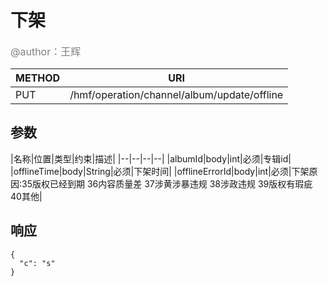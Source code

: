 
# 下架
<font color="gray" size="3">@author：王辉</font>

|METHOD|URI|
|--|--|
|PUT|/hmf/operation/channel/album/update/offline|

## 参数

|名称|位置|类型|约束|描述|
|--|--|--|--|
|albumId|body|int|必须|专辑id|
|offlineTime|body|String|必须|下架时间|
|offlineErrorId|body|int|必须|下架原因:35版权已经到期  36内容质量差  37涉黄涉暴违规  38涉政违规  39版权有瑕疵  40其他|

## 响应
```
{
  "c": "s"
}
```
